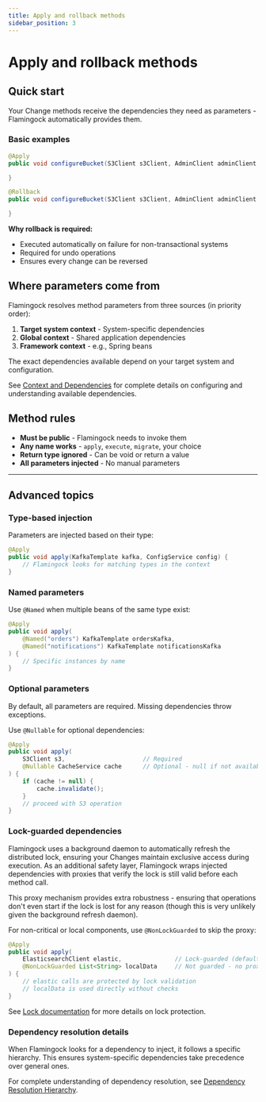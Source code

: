 ```yaml
---
title: Apply and rollback methods
sidebar_position: 3
---
```


# Apply and rollback methods

## Quick start

Your Change methods receive the dependencies they need as parameters - Flamingock automatically provides them.

### Basic examples

```java
@Apply
public void configureBucket(S3Client s3Client, AdminClient adminClient, FeatureFlagService flags) {

}

@Rollback
public void configureBucket(S3Client s3Client, AdminClient adminClient, FeatureFlagService flags) {

}
```

**Why rollback is required:**
- Executed automatically on failure for non-transactional systems
- Required for  undo operations
- Ensures every change can be reversed

## Where parameters come from

Flamingock resolves method parameters from three sources (in priority order):

1. **Target system context** - System-specific dependencies
2. **Global context** - Shared application dependencies
3. **Framework context** - e.g., Spring beans

The exact dependencies available depend on your target system and configuration.

See [Context and Dependencies](../flamingock-library-config/context-and-dependencies.md) for complete details on configuring and understanding available dependencies.

## Method rules

- **Must be public** - Flamingock needs to invoke them
- **Any name works** - `apply`, `execute`, `migrate`, your choice
- **Return type ignored** - Can be void or return a value
- **All parameters injected** - No manual parameters

---

## Advanced topics

### Type-based injection

Parameters are injected based on their type:

```java
@Apply
public void apply(KafkaTemplate kafka, ConfigService config) {
    // Flamingock looks for matching types in the context
}
```

### Named parameters

Use `@Named` when multiple beans of the same type exist:

```java
@Apply
public void apply(
    @Named("orders") KafkaTemplate ordersKafka,
    @Named("notifications") KafkaTemplate notificationsKafka
) {
    // Specific instances by name
}
```

### Optional parameters

By default, all parameters are required. Missing dependencies throw exceptions.

Use `@Nullable` for optional dependencies:

```java
@Apply
public void apply(
    S3Client s3,                      // Required
    @Nullable CacheService cache      // Optional - null if not available
) {
    if (cache != null) {
        cache.invalidate();
    }
    // proceed with S3 operation
}
```

### Lock-guarded dependencies

Flamingock uses a background daemon to automatically refresh the distributed lock, ensuring your Changes maintain exclusive access during execution. As an additional safety layer, Flamingock wraps injected dependencies with proxies that verify the lock is still valid before each method call.

This proxy mechanism provides extra robustness - ensuring that operations don't even start if the lock is lost for any reason (though this is very unlikely given the background refresh daemon).

For non-critical or local components, use `@NonLockGuarded` to skip the proxy:

```java
@Apply
public void apply(
    ElasticsearchClient elastic,               // Lock-guarded (default)
    @NonLockGuarded List<String> localData     // Not guarded - no proxy overhead
) {
    // elastic calls are protected by lock validation
    // localData is used directly without checks
}
```

See [Lock documentation](../flamingock-library-config/lock.md) for more details on lock protection.

### Dependency resolution details

When Flamingock looks for a dependency to inject, it follows a specific hierarchy. This ensures system-specific dependencies take precedence over general ones.

For complete understanding of dependency resolution, see [Dependency Resolution Hierarchy](../flamingock-library-config/context-and-dependencies.md#dependency-resolution-hierarchy).

